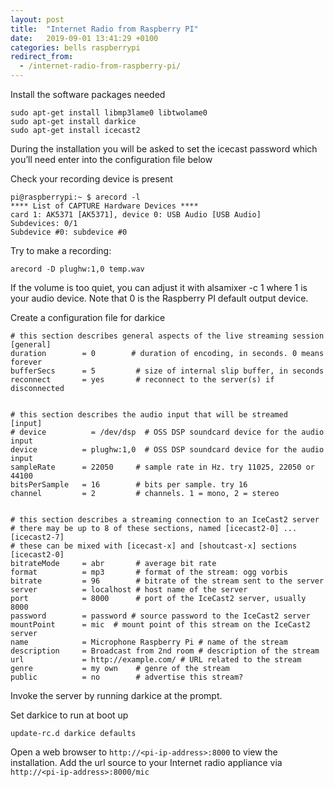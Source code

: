 ```yaml
---
layout: post
title:  "Internet Radio from Raspberry PI"
date:   2019-09-01 13:41:29 +0100
categories: bells raspberrypi
redirect_from:
  - /internet-radio-from-raspberry-pi/
---
```

Install the software packages needed

    sudo apt-get install libmp3lame0 libtwolame0
    sudo apt-get install darkice
    sudo apt-get install icecast2

During the installation you will be asked to set the icecast password which you’ll need enter into the configuration file below

Check your recording device is present

    pi@raspberrypi:~ $ arecord -l
    **** List of CAPTURE Hardware Devices ****
    card 1: AK5371 [AK5371], device 0: USB Audio [USB Audio]
    Subdevices: 0/1
    Subdevice #0: subdevice #0

Try to make a recording:

    arecord -D plughw:1,0 temp.wav

If the volume is too quiet, you can adjust it with alsamixer -c 1 where 1 is your audio device. Note that 0 is the Raspberry PI default output device.

Create a configuration file for darkice

    # this section describes general aspects of the live streaming session
    [general]
    duration        = 0        # duration of encoding, in seconds. 0 means forever
    bufferSecs      = 5         # size of internal slip buffer, in seconds
    reconnect       = yes       # reconnect to the server(s) if disconnected
    

    # this section describes the audio input that will be streamed
    [input]
    # device          = /dev/dsp  # OSS DSP soundcard device for the audio input
    device          = plughw:1,0  # OSS DSP soundcard device for the audio input
    sampleRate      = 22050     # sample rate in Hz. try 11025, 22050 or 44100
    bitsPerSample   = 16        # bits per sample. try 16
    channel         = 2         # channels. 1 = mono, 2 = stereo
    

    # this section describes a streaming connection to an IceCast2 server
    # there may be up to 8 of these sections, named [icecast2-0] ... [icecast2-7]
    # these can be mixed with [icecast-x] and [shoutcast-x] sections
    [icecast2-0]
    bitrateMode     = abr       # average bit rate
    format          = mp3       # format of the stream: ogg vorbis
    bitrate         = 96        # bitrate of the stream sent to the server
    server          = localhost # host name of the server
    port            = 8000      # port of the IceCast2 server, usually 8000
    password        = password # source password to the IceCast2 server
    mountPoint      = mic  # mount point of this stream on the IceCast2 server
    name            = Microphone Raspberry Pi # name of the stream
    description     = Broadcast from 2nd room # description of the stream
    url             = http://example.com/ # URL related to the stream
    genre           = my own    # genre of the stream
    public          = no        # advertise this stream?

Invoke the server by running darkice at the prompt.

Set darkice to run at boot up

    update-rc.d darkice defaults

Open a web browser to `http://<pi-ip-address>:8000` to view the installation. Add the url source to your Internet radio appliance via `http://<pi-ip-address>:8000/mic`

